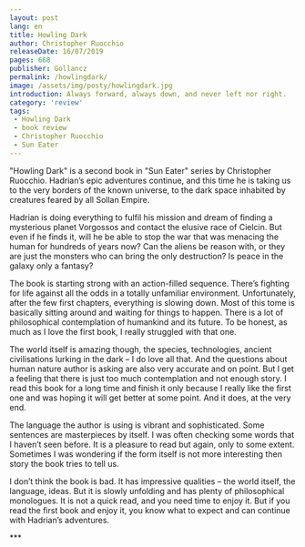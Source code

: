 ```yaml
---
layout: post
lang: en
title: Howling Dark
author: Christopher Ruocchio
releaseDate: 16/07/2019
pages: 668
publisher: Gollancz
permalink: /howlingdark/
image: /assets/img/posty/howlingdark.jpg
introduction: Always forward, always down, and never left nor right.
category: 'review'
tags:
 - Howling Dark
 - book review
 - Christopher Ruocchio
 - Sun Eater
---
```


  "Howling Dark" is a second book in "Sun Eater" series by Christopher Ruocchio. Hadrian’s epic adventures continue, and this time he is taking us to the very borders of the known universe, to the dark space inhabited by creatures feared by all Sollan Empire.

  Hadrian is doing everything to fulfil his mission and dream of finding a mysterious planet Vorgossos and contact the elusive race of Cielcin. But even if he finds it, will he be able to stop the war that was menacing the human for hundreds of years now? Can the aliens be reason with, or they are just the monsters who can bring the only destruction? Is peace in the galaxy only a fantasy?

  The book is starting strong with an action-filled sequence. There’s fighting for life against all the odds in a totally unfamiliar environment. Unfortunately, after the few first chapters, everything is slowing down. Most of this tome is basically sitting around and waiting for things to happen. There is a lot of philosophical contemplation of humankind and its future. To be honest, as much as I love the first book, I really struggled with that one.

  The world itself is amazing though, the species, technologies, ancient civilisations lurking in the dark – I do love all that. And the questions about human nature author is asking are also very accurate and on point. But I get a feeling that there is just too much contemplation and not enough story. I read this book for a long time and finish it only because I really like the first one and was hoping it will get better at some point. And it does, at the very end.

  The language the author is using is vibrant and sophisticated. Some sentences are masterpieces by itself. I was often checking some words that I haven’t seen before. It is a pleasure to read but again, only to some extent. Sometimes I was wondering if the form itself is not more interesting then story the book tries to tell us.

  I don’t think the book is bad. It has impressive qualities – the world itself, the language, ideas. But it is slowly unfolding and has plenty of philosophical monologues. It is not a quick read, and you need time to enjoy it. But if you read the first book and enjoy it, you know what to expect and can continue with Hadrian’s adventures.  

\*\*\*
